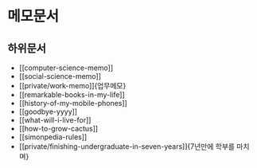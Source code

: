 # 메모문서

## 하위문서

- [[computer-science-memo]]
- [[social-science-memo]]
- [[private/work-memo]]{업무메모}
- [[remarkable-books-in-my-life]]
- [[history-of-my-mobile-phones]]
- [[goodbye-yyyy]]
- [[what-will-i-live-for]]
- [[how-to-grow-cactus]]
- [[simonpedia-rules]]
- [[private/finishing-undergraduate-in-seven-years]]{7년만에 학부를 마치며}
